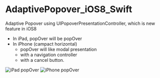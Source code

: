 AdaptivePopover_iOS8_Swift
====================

Adaptive Popover using UIPopoverPresentationController, which is new feature in iOS8
* In iPad, popOver will be popOver
* In iPhone (campact horizontal)
    * popOver will like modal presentation
    * with a navigation controller
    * with a cancel button.

![iPad popOver](https://raw.githubusercontent.com/frogcjn/AdaptivePopover_iOS8/master/ScreenShot_popOver_iPad.png)
![iPhone popOver](https://raw.githubusercontent.com/frogcjn/AdaptivePopover_iOS8/master/ScreenShot_popOver_iPhone.png)
